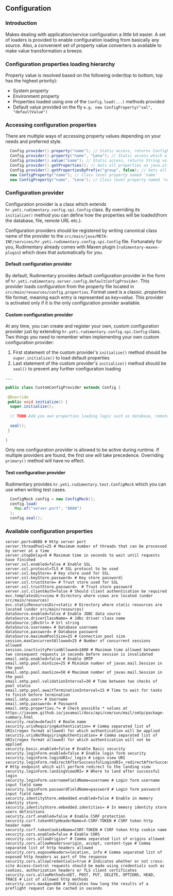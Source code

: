  ## Configuration

### Introduction
Makes dealing with application/service configuration a little bit easier. 
A set of loaders is provided to enable configuration loading from basically any source.
Also, a convenient set of property value converters is available to make value transformation a breeze.

### Configuration properties loading hierarchy
Property value is resolved based on the following order(top to bottom, top has the highest priority):

* System property
* Environment property
* Properties loaded using one of the `Config.load(...)` methods provided
* Default value provided on the fly `e.g. new ConfigProperty("val", "defaultValue")`

### Accessing configuration properties
There are multiple ways of accessing property values depending on your needs and preferred style.

```java
  Config.provider().property("name"); // Static access, returns ConfigProperty instance for property named 'name'
  Config.provider().property("name", "Lena"); // Static access which also sets default value if no property is found within provider for property named 'name', returns ConfigProperty instance
  Config.provider().value("name"); // Static access, returns String value
  Config.provider().getProperties(); // Gets all properties as java.util.Properties
  Config.provider().getPropertiesByPrefix("group", false); // Gets all properties as java.util.Properties which start with 'group' string. Boolean parameter decides whether to keep group prefix name or not. Convenient if you need to pass a group of properties but you do not know all the property names in advance (e.g. javax.mail.Session object creation).
  new ConfigProperty("name"); // Class level property named 'name'
  new ConfigProperty("name", "Lena"); // Class level property named 'name' which also sets default value if no property is found within provider
```

### Configuration provider
Configuration provider is a class which extends `hr.yeti.rudimentary.config.spi.Config` class.
By overriding its `initialize()` method you can define how the properties will be loaded(from the database, file, remote URL etc.).

Configuration providers should be registered by writing canonical class name of the provider to the `src/main/java/META-INF/services/hr.yeti.rudimentary.config.spi.Config` file.
Fortunately for you, Rudimentary already comes with Maven plugin (`rudimentary-maven-plugin`) which does that automatically for you.

#### Default configuration provider
By default, Rudimentary provides default configuration provider in the form of `hr.yeti.rudimentary.server.config.DefaultConfigProvider`. This provider loads configuration from the property file located in `src/main/resources/config.properties`. Format used is a classic *.properties* file format, meaning each entry is represented as *key=value*. This provider is activated only if it is the only configuration provider available.

#### Custom configuration provider
At any time, you can create and register your own, custom configuration provider just by extending `hr.yeti.rudimentary.config.spi.Config` class. Two things you need to remember when implementing your own custom configuration provider:

1. First statement of the custom provider's `initialize()` method should be `super.initialize()` to load default properties
2. Last statement of the custom provider's `initialize()` method should be `seal()` to prevent any further configuration loading

```java
...

public class CustomConfigProvider extends Config {
 
 @Override
 public void initialize() {
  super.initialize();
  
  // TODO Add you own properties loading logic such as database, remote URL etc.
  
  seal();
 }
 
}
```
Only one configuration provider is allowed to be active during runtime. If multiple providers are found, the first one will take precedence. Overriding `primary()` method will have no effect.

#### Test configuration provider
Rudimentary provides `hr.yeti.rudimentary.test.ConfigMock` which you can use when writing test cases.

```java
  ConfigMock config = new ConfigMock();
  config.load(
    Map.of("server.port", "8888")
  );
  config.seal();
```

### Available configuration properties
```properties
server.port=8888 # Http server port
server.threadPool=25 # Maximum number of threads that can be processed by server at a time
server.stopDelay=0 # Maximum time in seconds to wait until requests have finished
server.ssl.enabled=false # Enable SSL
server.ssl.protocol=TLS # SSL protocol to be used
server.ssl.keyStore= # Key store used for SSL
server.ssl.keyStore.password= # Key store password|
server.ssl.trustStore= # Trust store used for SSL
server.ssl.trustStore.password=  # Trust store password
server.ssl.clientAuth=false # Should client authentication be required
mvc.templatesDir=view # Directory where views are located (under src/main/resources)
mvc.staticResourcesDir=static # Directory where static resources are located (under src/main/resources)
dataSource.enabled=false # Enable JDBC data source
dataSource.driverClassName= # Jdbc driver class name
dataSource.jdbcUrl= # Url string
dataSource.username= # Database username
dataSource.password= # Database password
dataSource.maximumPoolSize=25 # Connection pool size
session.maxConcurrentAllowed=25 # Number of concurrent sessions allowed
session.inactivityPeriodAllowed=1800 # Maximum time allowed between two consequent requests in seconds before session is invalidated
email.smtp.enabled=false # Enable SMTP
email.smtp.pool.minSize=25 # Minimim number of javax.mail.Session in the pool
email.smtp.pool.maxSize=50 # Maximum number of javax.mail.Session in the pool
email.smtp.pool.validationInterval=30 # Time between two checks of pool status
email.smtp.pool.awaitTerminationInterval=15 # Time to wait for tasks to finish before termination
email.smtp.user= # Username
email.smtp.password= # Password
email.smtp.properties.*= # Check possible * values at https://javaee.github.io/javamail/docs/api/com/sun/mail/smtp/package-summary.html
security.realm=default # Realm name
security.urisRequiringAuthentication= # Comma separated list of URIs(regex format allowed) for which authentication will be applied
security.urisNotRequiringAuthentication= # Comma separated list of URIs(regex format allowed) for which authentication will not be applied
security.basic.enabled=false # Enable Basic security
security.loginForm.enabled=false # Enable login form security
security.loginForm.loginURI=/_login # Login view URI
security.loginForm.redirectAfterSuccessfulLoginURI=_redirectAfterSuccessfulLogin # Http endpoint which will perform redirect to the landing view
security.loginForm.landingViewURI= # Where to land after successful login
security.loginForm.usernameFieldName=username # Login form username input field name
security.loginForm.passwordFieldName=password # Login form password input field name
security.identityStore.embedded.enabled=false # Enable in memory identity store.
security.identityStore.embedded.identities= # In memory identity store users definitions 
security.csrf.enabled=false # Enable CSRF protection
security.csrf.tokenHttpHeaderName=X-CSRF-TOKEN # CSRF token http header name
security.csrf.tokenCookieName=CSRF-TOKEN # CSRF token http cookie name
security.cors.enabled=false # Enable CORS
security.cors.allowOrigin=* # Comma separated list of origins allowed
security.cors.allowHeaders=origin, accept, content-type # Comma separated list of http headers allowed
security.cors.exposeHeaders=location, info # Comma separated list of exposed http headers as part of the response
security.cors.allowCredentials=true # Indicates whether or not cross-site Access-Control requests should be made using credentials such as cookies, authorization headers or TLS client certificates
security.cors.allowMethods=GET, POST, PUT, DELETE, OPTIONS, HEAD, TRACE # List of allowed http methods
security.cors.maxAge=600 # Indicates how long the results of a preflight request can be cached in seconds
```
